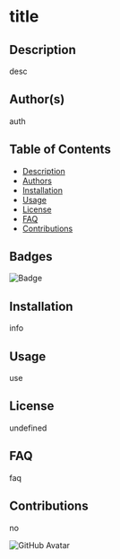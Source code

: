 

# title

## Description
desc

## Author(s)
auth

## Table of Contents
* [Description](#description)
* [Authors](#author(s))
* [Installation](#installation)
* [Usage](#usage)
* [License](#license)
* [FAQ](#faq)
* [Contributions](#contributions)
    
## Badges
![Badge](https://img.shields.io/badge/license-MIT-<green>)  

## Installation
info

## Usage
use

## License
undefined

## FAQ
faq

## Contributions
no

![GitHub Avatar](https://avatars0.githubusercontent.com/u/68087628?v=4)

